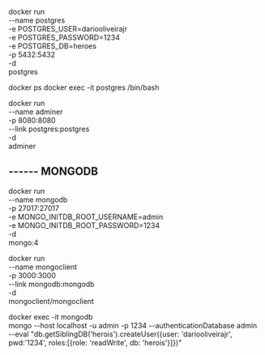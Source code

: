 docker run \
    --name postgres \
    -e POSTGRES_USER=dariooliveirajr \
    -e POSTGRES_PASSWORD=1234 \
    -e POSTGRES_DB=heroes \
    -p 5432:5432 \
    -d \
    postgres

docker ps
docker exec -it postgres /bin/bash

docker run \
    --name adminer \
    -p 8080:8080 \
    --link postgres:postgres \
    -d \
    adminer 
    
## ------ MONGODB
docker run \
    --name mongodb \
    -p 27017:27017 \
    -e MONGO_INITDB_ROOT_USERNAME=admin \
    -e MONGO_INITDB_ROOT_PASSWORD=1234 \
    -d \
    mongo:4

docker run \
    --name mongoclient \
    -p 3000:3000 \
    --link mongodb:mongodb \
    -d \
    mongoclient/mongoclient

docker exec -it mongodb \
    mongo --host localhost -u admin -p 1234 --authenticationDatabase admin \
    --eval "db.getSiblingDB('herois').createUser({user: 'dariooliveirajr', pwd:'1234', roles:[{role: 'readWrite', db: 'herois'}]})"